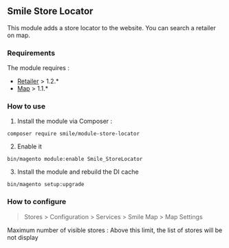 ## Smile Store Locator

This module adds a store locator to the website. You can search a retailer on map.

### Requirements

The module requires :

- [Retailer](https://github.com/Smile-SA/magento2-module-retailer) > 1.2.*
- [Map](https://github.com/Smile-SA/magento2-module-map) > 1.1.*

### How to use

1. Install the module via Composer :

``` composer require smile/module-store-locator ```

2. Enable it

``` bin/magento module:enable Smile_StoreLocator ```

3. Install the module and rebuild the DI cache

``` bin/magento setup:upgrade ```

### How to configure

> Stores > Configuration > Services  > Smile Map > Map Settings

Maximum number of visible stores : Above this limit, the list of stores will be not display

